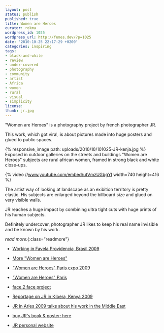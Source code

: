 ```yaml
---
layout: post
status: publish
published: true
title: Women are Heroes
curator: rokma
wordpress_id: 1025
wordpress_url: http://fumes.dev/?p=1025
date: '2010-10-25 22:17:29 +0200'
categories: inspiring
tags:
- black-and-white
- review
- under-covered
- photography
- community
- artist
- Africa
- women
- rural
- visual
- simplicity
license:
thumb: jr.jpg
---
```

"Women are Heroes" is a photography project by french photographer JR. 

This work, which got viral, is about pictures made into huge posters and glued to public spaces.

{% responsive_image path: uploads/2010/10/101025-JR-kenja.jpg %} 
Exposed in outdoor galleries on the streets and buildings "Women are Heroes" subjects are rural african women, framed in strong black and white close-ups.


{% video //www.youtube.com/embed/utVmzUGbgYI width=740 height=416 %}


The artist way of looking at landscape as an exibition territory is pretty elastic. His subjects are enlarged beyond the billboard size and glued on very visible walls.

JR reaches a huge impact by combining ultra tight cuts with huge prints of his human subjects.

Definitely undercover, photographer JR likes to keep his real name invisible and be known by his work.


_read more:_{:class="readmore"}

- <a href="http://www.youtube.com/watch?v=R_PGHS9PS2Y" target="_blank">Working in Favela Providencia, Brasil 2009</a> 

- <a href="http://www.womenareheroes.be/?en" target="_blank">More "Women are Heroes"</a> 

- <a href="http://www.womenareheroes-paris.net/" target="_blank">"Women are Heroes" Paris expo 2009</a> 

- <a href="http://www.youtube.com/watch?v=Hxg2Agf9XrA" target="_blank">"Women are Heroes" Paris</a> 

- <a href="http://face2faceproject.com/" target="_blank">face 2 face project</a> 

- <a href="http://www.youtube.com/watch?v=lCWRq5ZtdPY" target="_blank">Reportage on JR in Kibera, Kenya 2009</a> 

- <a href="http://www.youtube.com/watch?v=64t1or8RETQ" target="_blank">JR in Arles 2009 talks about his work in the Middle East</a> 

- <a href="http://jr.crakedz.com/livres/livre-women-are-heroes-poster-jr.html" target="_blank">buy JR's book & poster: here</a> 

- <a href="http://jr-art.net" target="_blank">JR personal website</a> 


